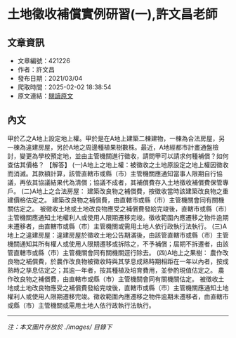 # 土地徵收補償實例研習(一),許文昌老師

## 文章資訊
- 文章編號：421226
- 作者：許文昌
- 發布日期：2021/03/04
- 爬取時間：2025-02-02 18:38:54
- 原文連結：[閱讀原文](https://real-estate.get.com.tw/Columns/detail.aspx?no=421226)

## 內文
甲於乙之A地上設定地上權。甲於是在A地上建築二棟建物，一棟為合法房屋，另一棟為違建房屋，另於A地之周邊種植果樹數株。最近，A地經都市計畫通盤檢討，變更為學校預定地，並由主管機關進行徵收，請問甲可以請求何種補償？如何查估其價格？
【解答】
(一)A地上之地上權：被徵收之土地原設定之地上權因徵收而消滅。其款額計算，該管直轄市或縣（市）主管機關應通知當事人限期自行協議，再依其協議結果代為清償；協議不成者，其補償費存入土地徵收補償費保管專戶。
(二)A地上之合法房屋：
建築改良物之補償費，按徵收當時該建築改良物之重建價格估定之。
建築改良物之補償費，由直轄市或縣（市）主管機關會同有關機關估定之。
被徵收土地或土地改良物應受之補償費發給完竣後，直轄市或縣（市）主管機關應通知土地權利人或使用人限期遷移完竣。徵收範圍內應遷移之物件逾期未遷移者，由直轄市或縣（市）主管機關或需用土地人依行政執行法執行。
(三)A地上之違建房屋：違建房屋於徵收土地公告期滿後，由該管直轄市或縣（市）主管機關通知其所有權人或使用人限期遷移或拆除之，不予補償；屆期不拆遷者，由該管直轄市或縣（市）主管機關會同有關機關逕行除去。
(四)A地上之果樹：
農作改良物之補償費，於農作改良物被徵收時與其孳息成熟時期相距在一年以內者，按成熟時之孳息估定之；其逾一年者，按其種植及培育費用，並參酌現值估定之。
農作改良物之補償費，由直轄市或縣（市）主管機關會同有關機關估定。
被徵收土地或土地改良物應受之補償費發給完竣後，直轄市或縣（市）主管機關應通知土地權利人或使用人限期遷移完竣。徵收範圍內應遷移之物件逾期未遷移者，由直轄市或縣（市）主管機關或需用土地人依行政執行法執行。

---
*注：本文圖片存放於 ./images/ 目錄下*
